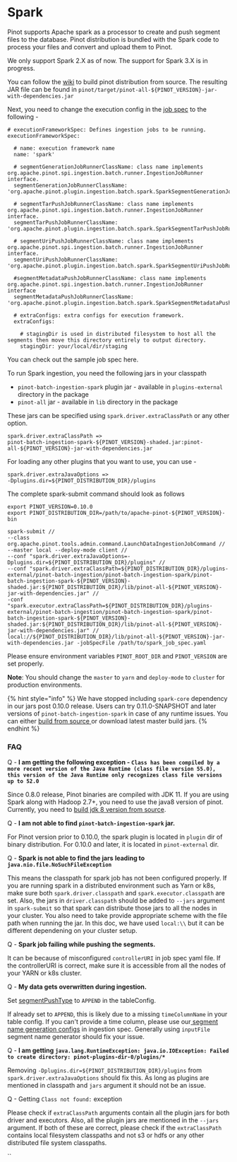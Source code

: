 # Spark

Pinot supports Apache spark as a processor to create and push segment files to the database. Pinot distribution is bundled with the Spark code to process your files and convert and upload them to Pinot.

We only support Spark 2.X as of now. The support for Spark 3.X is in progress.

You can follow the [wiki](../../getting-started/running-pinot-locally.md#build-from-source-or-download-the-distribution) to build pinot distribution from source. The resulting JAR file can be found in `pinot/target/pinot-all-${PINOT_VERSION}-jar-with-dependencies.jar`

Next, you need to change the execution config in the [job spec](./#create-schema-configuration) to the following -

```
# executionFrameworkSpec: Defines ingestion jobs to be running.
executionFrameworkSpec:

  # name: execution framework name
  name: 'spark'

  # segmentGenerationJobRunnerClassName: class name implements org.apache.pinot.spi.ingestion.batch.runner.IngestionJobRunner interface.
  segmentGenerationJobRunnerClassName: 'org.apache.pinot.plugin.ingestion.batch.spark.SparkSegmentGenerationJobRunner'

  # segmentTarPushJobRunnerClassName: class name implements org.apache.pinot.spi.ingestion.batch.runner.IngestionJobRunner interface.
  segmentTarPushJobRunnerClassName: 'org.apache.pinot.plugin.ingestion.batch.spark.SparkSegmentTarPushJobRunner'

  # segmentUriPushJobRunnerClassName: class name implements org.apache.pinot.spi.ingestion.batch.runner.IngestionJobRunner interface.
  segmentUriPushJobRunnerClassName: 'org.apache.pinot.plugin.ingestion.batch.spark.SparkSegmentUriPushJobRunner'

  #segmentMetadataPushJobRunnerClassName: class name implements org.apache.pinot.spi.ingestion.batch.runner.IngestionJobRunner interface
  segmentMetadataPushJobRunnerClassName: 'org.apache.pinot.plugin.ingestion.batch.spark.SparkSegmentMetadataPushJobRunner'

  # extraConfigs: extra configs for execution framework.
  extraConfigs:

    # stagingDir is used in distributed filesystem to host all the segments then move this directory entirely to output directory.
    stagingDir: your/local/dir/staging
```

You can check out the sample job spec here.

To run Spark ingestion, you need the following jars in your classpath

* `pinot-batch-ingestion-spark` plugin jar - available in `plugins-external` directory in the package
* `pinot-all` jar - available in `lib` directory in the package

These jars can be specified using `spark.driver.extraClassPath`   or any other option.&#x20;

```
spark.driver.extraClassPath =>
pinot-batch-ingestion-spark-${PINOT_VERSION}-shaded.jar:pinot-all-${PINOT_VERSION}-jar-with-dependencies.jar
```

For loading any other plugins that you want to use,  you can use -

```
spark.driver.extraJavaOptions =>
-Dplugins.dir=${PINOT_DISTRIBUTION_DIR}/plugins
```



The complete spark-submit command should look as follows

```
export PINOT_VERSION=0.10.0
export PINOT_DISTRIBUTION_DIR=/path/to/apache-pinot-${PINOT_VERSION}-bin

spark-submit //
--class org.apache.pinot.tools.admin.command.LaunchDataIngestionJobCommand //
--master local --deploy-mode client //
--conf "spark.driver.extraJavaOptions=-Dplugins.dir=${PINOT_DISTRIBUTION_DIR}/plugins" //
--conf "spark.driver.extraClassPath=${PINOT_DISTRIBUTION_DIR}/plugins-external/pinot-batch-ingestion/pinot-batch-ingestion-spark/pinot-batch-ingestion-spark-${PINOT_VERSION}-shaded.jar:${PINOT_DISTRIBUTION_DIR}/lib/pinot-all-${PINOT_VERSION}-jar-with-dependencies.jar" //
-conf "spark.executor.extraClassPath=${PINOT_DISTRIBUTION_DIR}/plugins-external/pinot-batch-ingestion/pinot-batch-ingestion-spark/pinot-batch-ingestion-spark-${PINOT_VERSION}-shaded.jar:${PINOT_DISTRIBUTION_DIR}/lib/pinot-all-${PINOT_VERSION}-jar-with-dependencies.jar" //
local://${PINOT_DISTRIBUTION_DIR}/lib/pinot-all-${PINOT_VERSION}-jar-with-dependencies.jar -jobSpecFile /path/to/spark_job_spec.yaml
```

Please ensure environment variables `PINOT_ROOT_DIR` and `PINOT_VERSION` are set properly.

**Note**: You should change the `master` to `yarn` and `deploy-mode` to `cluster` for production environments.&#x20;

{% hint style="info" %}
We have stopped including `spark-core` dependency in our jars post 0.10.0 release. Users can try 0.11.0-SNAPSHOT and later versions of `pinot-batch-ingestion-spark` in case of any runtime issues. You can either [build from source ](../../getting-started/)or download latest master build jars.
{% endhint %}

### FAQ

Q - **I am getting the following exception - `Class has been compiled by a more recent version of the Java Runtime (class file version 55.0), this version of the Java Runtime only recognizes class file versions up to 52.0`**

Since 0.8.0 release, Pinot binaries are compiled with JDK 11. If you are using Spark along with Hadoop 2.7+, you need to use the java8 version of pinot. Currently, you need to [build jdk 8 version from source](../../getting-started/).



Q - **I am not able to find `pinot-batch-ingestion-spark` jar.**&#x20;

For Pinot version prior to 0.10.0, the spark plugin is located in `plugin` dir of binary distribution. For 0.10.0 and later, it is located in `pinot-external` dir.&#x20;



Q - **Spark is not able to find the jars** **leading to**  **`java.nio.file.NoSuchFileException`**

This means the classpath for spark job has not been configured properly. If you are running spark in a distributed environment such as Yarn or k8s, make sure both `spark.driver.classpath` and `spark.executor.classpath` are set. Also, the jars in `driver.classpath` should be added to `--jars` argument in `spark-submit` so that spark can distribute those jars to all the nodes in your cluster. You also need to take provide appropriate scheme with the file path when running the jar. In this doc, we have used `local:\\` but it can be different dependening on your cluster setup.



Q - **Spark job failing while pushing the segments.**&#x20;

It can be because of misconfigured `controllerURI` in job spec yaml file. If the controllerURI is correct, make sure it is accessible from all the nodes of your YARN or k8s cluster.



Q - **My data gets overwritten during ingestion.**

Set [segmentPushType](../../../configuration-reference/table.md#segments-config) to `APPEND` in the tableConfig.

If already set to `APPEND`, this is likely due to a missing `timeColumnName` in your table config. If you can't provide a time column, please use our[ segment name generation configs](../../../configuration-reference/job-specification.md#segment-name-generator-spec) in ingestion spec. Generally using `inputFile` segment name generator should fix your issue.



Q - **I am getting `java.lang.RuntimeException: java.io.IOException: Failed to create directory: pinot-plugins-dir-0/plugins/*`**

Removing `-Dplugins.dir=${PINOT_DISTRIBUTION_DIR}/plugins` from `spark.driver.extraJavaOptions`  should fix this. As long as plugins are mentioned in classpath and `jars` argument it should not be an issue.



Q - Getting `Class not found:` exception

Please check if `extraClassPath` arguments contain all the plugin jars for both driver and executors. Also, all the plugin jars are mentioned in the `--jars` argument. If both of these are correct, please check if the `extraClassPath` contains local filesystem classpaths and not s3 or hdfs or any other distributed file system classpaths.&#x20;

``
